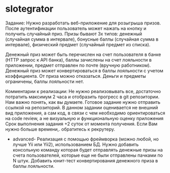 # slotegrator


Задание:
Нужно разработать веб-приложение для розыгрыша призов. После аутентификации пользователь может
нажать на кнопку и получить случайный приз. Призы бывают 3х типов: денежный (случайная сумма в
интервале), бонусные баллы (случайная сумма в интервале), физический предмет (случайный предмет из
списка).

Денежный приз может быть перечислен на счет пользователя в банке (HTTP запрос к API банка), баллы
зачислены на счет лояльности в приложении, предмет отправлен по почте (вручную работником). Денежный
приз может конвертироваться в баллы лояльности с учетом коэффициента. От приза можно отказаться.
Деньги и предметы ограничены, баллы лояльности нет.


Комментарии к реализации:
Не нужно реализовывать все, достаточно потратить максимум 2 часа и отобразить прогресс в git репозитории.
Нам важно понять, как вы думаете.
Готовое задание нужно отправить ссылкой на репозиторий.
В данном задании оценивается не внешний вид приложения, а сам код, в связи с чем необходимо
ориентироваться на code review, а не визуальную и функциональную оценку приложения
Срок выполнения задания +2 суток от момента получения. Если Вам нужно больше времени,. обратитесь к
рекрутеру.


- advanced-
Реализация с помощью фреймворка (можно любой, но лучше Yii или Yii2), использованием БД. Нужно
добавить консольную команду которая будет отправлять денежные призы на счета пользователей, которые
еще не были отправлены пачками по N штук.
Добавить юнит-тест конвертирования денежного приза в баллы лояльности.
